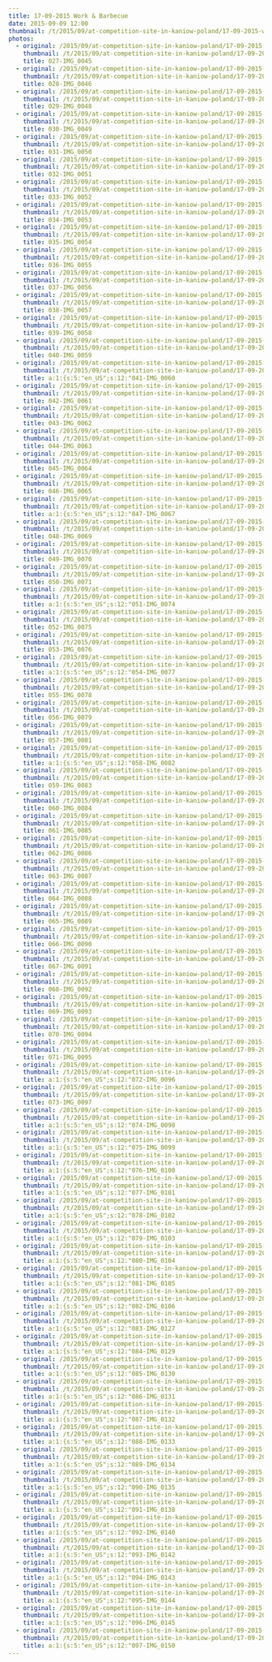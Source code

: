 ```yaml
---
title: 17-09-2015 Work & Barbecue
date: 2015-09-09 12:00
thumbnail: /t/2015/09/at-competition-site-in-kaniow-poland/17-09-2015-work-barbecue/027-img_0045.jpg
photos:
  - original: /2015/09/at-competition-site-in-kaniow-poland/17-09-2015-work-barbecue/027-img_0045.jpg
    thumbnail: /t/2015/09/at-competition-site-in-kaniow-poland/17-09-2015-work-barbecue/027-img_0045.jpg
    title: 027-IMG_0045
  - original: /2015/09/at-competition-site-in-kaniow-poland/17-09-2015-work-barbecue/028-img_0046.jpg
    thumbnail: /t/2015/09/at-competition-site-in-kaniow-poland/17-09-2015-work-barbecue/028-img_0046.jpg
    title: 028-IMG_0046
  - original: /2015/09/at-competition-site-in-kaniow-poland/17-09-2015-work-barbecue/029-img_0048.jpg
    thumbnail: /t/2015/09/at-competition-site-in-kaniow-poland/17-09-2015-work-barbecue/029-img_0048.jpg
    title: 029-IMG_0048
  - original: /2015/09/at-competition-site-in-kaniow-poland/17-09-2015-work-barbecue/030-img_0049.jpg
    thumbnail: /t/2015/09/at-competition-site-in-kaniow-poland/17-09-2015-work-barbecue/030-img_0049.jpg
    title: 030-IMG_0049
  - original: /2015/09/at-competition-site-in-kaniow-poland/17-09-2015-work-barbecue/031-img_0050.jpg
    thumbnail: /t/2015/09/at-competition-site-in-kaniow-poland/17-09-2015-work-barbecue/031-img_0050.jpg
    title: 031-IMG_0050
  - original: /2015/09/at-competition-site-in-kaniow-poland/17-09-2015-work-barbecue/032-img_0051.jpg
    thumbnail: /t/2015/09/at-competition-site-in-kaniow-poland/17-09-2015-work-barbecue/032-img_0051.jpg
    title: 032-IMG_0051
  - original: /2015/09/at-competition-site-in-kaniow-poland/17-09-2015-work-barbecue/033-img_0052.jpg
    thumbnail: /t/2015/09/at-competition-site-in-kaniow-poland/17-09-2015-work-barbecue/033-img_0052.jpg
    title: 033-IMG_0052
  - original: /2015/09/at-competition-site-in-kaniow-poland/17-09-2015-work-barbecue/034-img_0053.jpg
    thumbnail: /t/2015/09/at-competition-site-in-kaniow-poland/17-09-2015-work-barbecue/034-img_0053.jpg
    title: 034-IMG_0053
  - original: /2015/09/at-competition-site-in-kaniow-poland/17-09-2015-work-barbecue/035-img_0054.jpg
    thumbnail: /t/2015/09/at-competition-site-in-kaniow-poland/17-09-2015-work-barbecue/035-img_0054.jpg
    title: 035-IMG_0054
  - original: /2015/09/at-competition-site-in-kaniow-poland/17-09-2015-work-barbecue/036-img_0055.jpg
    thumbnail: /t/2015/09/at-competition-site-in-kaniow-poland/17-09-2015-work-barbecue/036-img_0055.jpg
    title: 036-IMG_0055
  - original: /2015/09/at-competition-site-in-kaniow-poland/17-09-2015-work-barbecue/037-img_0056.jpg
    thumbnail: /t/2015/09/at-competition-site-in-kaniow-poland/17-09-2015-work-barbecue/037-img_0056.jpg
    title: 037-IMG_0056
  - original: /2015/09/at-competition-site-in-kaniow-poland/17-09-2015-work-barbecue/038-img_0057.jpg
    thumbnail: /t/2015/09/at-competition-site-in-kaniow-poland/17-09-2015-work-barbecue/038-img_0057.jpg
    title: 038-IMG_0057
  - original: /2015/09/at-competition-site-in-kaniow-poland/17-09-2015-work-barbecue/039-img_0058.jpg
    thumbnail: /t/2015/09/at-competition-site-in-kaniow-poland/17-09-2015-work-barbecue/039-img_0058.jpg
    title: 039-IMG_0058
  - original: /2015/09/at-competition-site-in-kaniow-poland/17-09-2015-work-barbecue/040-img_0059.jpg
    thumbnail: /t/2015/09/at-competition-site-in-kaniow-poland/17-09-2015-work-barbecue/040-img_0059.jpg
    title: 040-IMG_0059
  - original: /2015/09/at-competition-site-in-kaniow-poland/17-09-2015-work-barbecue/041-img_0060.jpg
    thumbnail: /t/2015/09/at-competition-site-in-kaniow-poland/17-09-2015-work-barbecue/041-img_0060.jpg
    title: a:1:{s:5:"en_US";s:12:"041-IMG_0060
  - original: /2015/09/at-competition-site-in-kaniow-poland/17-09-2015-work-barbecue/042-img_0061.jpg
    thumbnail: /t/2015/09/at-competition-site-in-kaniow-poland/17-09-2015-work-barbecue/042-img_0061.jpg
    title: 042-IMG_0061
  - original: /2015/09/at-competition-site-in-kaniow-poland/17-09-2015-work-barbecue/043-img_0062.jpg
    thumbnail: /t/2015/09/at-competition-site-in-kaniow-poland/17-09-2015-work-barbecue/043-img_0062.jpg
    title: 043-IMG_0062
  - original: /2015/09/at-competition-site-in-kaniow-poland/17-09-2015-work-barbecue/044-img_0063.jpg
    thumbnail: /t/2015/09/at-competition-site-in-kaniow-poland/17-09-2015-work-barbecue/044-img_0063.jpg
    title: 044-IMG_0063
  - original: /2015/09/at-competition-site-in-kaniow-poland/17-09-2015-work-barbecue/045-img_0064.jpg
    thumbnail: /t/2015/09/at-competition-site-in-kaniow-poland/17-09-2015-work-barbecue/045-img_0064.jpg
    title: 045-IMG_0064
  - original: /2015/09/at-competition-site-in-kaniow-poland/17-09-2015-work-barbecue/046-img_0065.jpg
    thumbnail: /t/2015/09/at-competition-site-in-kaniow-poland/17-09-2015-work-barbecue/046-img_0065.jpg
    title: 046-IMG_0065
  - original: /2015/09/at-competition-site-in-kaniow-poland/17-09-2015-work-barbecue/047-img_0067.jpg
    thumbnail: /t/2015/09/at-competition-site-in-kaniow-poland/17-09-2015-work-barbecue/047-img_0067.jpg
    title: a:1:{s:5:"en_US";s:12:"047-IMG_0067
  - original: /2015/09/at-competition-site-in-kaniow-poland/17-09-2015-work-barbecue/048-img_0069.jpg
    thumbnail: /t/2015/09/at-competition-site-in-kaniow-poland/17-09-2015-work-barbecue/048-img_0069.jpg
    title: 048-IMG_0069
  - original: /2015/09/at-competition-site-in-kaniow-poland/17-09-2015-work-barbecue/049-img_0070.jpg
    thumbnail: /t/2015/09/at-competition-site-in-kaniow-poland/17-09-2015-work-barbecue/049-img_0070.jpg
    title: 049-IMG_0070
  - original: /2015/09/at-competition-site-in-kaniow-poland/17-09-2015-work-barbecue/050-img_0071.jpg
    thumbnail: /t/2015/09/at-competition-site-in-kaniow-poland/17-09-2015-work-barbecue/050-img_0071.jpg
    title: 050-IMG_0071
  - original: /2015/09/at-competition-site-in-kaniow-poland/17-09-2015-work-barbecue/051-img_0074.jpg
    thumbnail: /t/2015/09/at-competition-site-in-kaniow-poland/17-09-2015-work-barbecue/051-img_0074.jpg
    title: a:1:{s:5:"en_US";s:12:"051-IMG_0074
  - original: /2015/09/at-competition-site-in-kaniow-poland/17-09-2015-work-barbecue/052-img_0075.jpg
    thumbnail: /t/2015/09/at-competition-site-in-kaniow-poland/17-09-2015-work-barbecue/052-img_0075.jpg
    title: 052-IMG_0075
  - original: /2015/09/at-competition-site-in-kaniow-poland/17-09-2015-work-barbecue/053-img_0076.jpg
    thumbnail: /t/2015/09/at-competition-site-in-kaniow-poland/17-09-2015-work-barbecue/053-img_0076.jpg
    title: 053-IMG_0076
  - original: /2015/09/at-competition-site-in-kaniow-poland/17-09-2015-work-barbecue/054-img_0077.jpg
    thumbnail: /t/2015/09/at-competition-site-in-kaniow-poland/17-09-2015-work-barbecue/054-img_0077.jpg
    title: a:1:{s:5:"en_US";s:12:"054-IMG_0077
  - original: /2015/09/at-competition-site-in-kaniow-poland/17-09-2015-work-barbecue/055-img_0078.jpg
    thumbnail: /t/2015/09/at-competition-site-in-kaniow-poland/17-09-2015-work-barbecue/055-img_0078.jpg
    title: 055-IMG_0078
  - original: /2015/09/at-competition-site-in-kaniow-poland/17-09-2015-work-barbecue/056-img_0079.jpg
    thumbnail: /t/2015/09/at-competition-site-in-kaniow-poland/17-09-2015-work-barbecue/056-img_0079.jpg
    title: 056-IMG_0079
  - original: /2015/09/at-competition-site-in-kaniow-poland/17-09-2015-work-barbecue/057-img_0081.jpg
    thumbnail: /t/2015/09/at-competition-site-in-kaniow-poland/17-09-2015-work-barbecue/057-img_0081.jpg
    title: 057-IMG_0081
  - original: /2015/09/at-competition-site-in-kaniow-poland/17-09-2015-work-barbecue/058-img_0082.jpg
    thumbnail: /t/2015/09/at-competition-site-in-kaniow-poland/17-09-2015-work-barbecue/058-img_0082.jpg
    title: a:1:{s:5:"en_US";s:12:"058-IMG_0082
  - original: /2015/09/at-competition-site-in-kaniow-poland/17-09-2015-work-barbecue/059-img_0083.jpg
    thumbnail: /t/2015/09/at-competition-site-in-kaniow-poland/17-09-2015-work-barbecue/059-img_0083.jpg
    title: 059-IMG_0083
  - original: /2015/09/at-competition-site-in-kaniow-poland/17-09-2015-work-barbecue/060-img_0084.jpg
    thumbnail: /t/2015/09/at-competition-site-in-kaniow-poland/17-09-2015-work-barbecue/060-img_0084.jpg
    title: 060-IMG_0084
  - original: /2015/09/at-competition-site-in-kaniow-poland/17-09-2015-work-barbecue/061-img_0085.jpg
    thumbnail: /t/2015/09/at-competition-site-in-kaniow-poland/17-09-2015-work-barbecue/061-img_0085.jpg
    title: 061-IMG_0085
  - original: /2015/09/at-competition-site-in-kaniow-poland/17-09-2015-work-barbecue/062-img_0086.jpg
    thumbnail: /t/2015/09/at-competition-site-in-kaniow-poland/17-09-2015-work-barbecue/062-img_0086.jpg
    title: 062-IMG_0086
  - original: /2015/09/at-competition-site-in-kaniow-poland/17-09-2015-work-barbecue/063-img_0087.jpg
    thumbnail: /t/2015/09/at-competition-site-in-kaniow-poland/17-09-2015-work-barbecue/063-img_0087.jpg
    title: 063-IMG_0087
  - original: /2015/09/at-competition-site-in-kaniow-poland/17-09-2015-work-barbecue/064-img_0088.jpg
    thumbnail: /t/2015/09/at-competition-site-in-kaniow-poland/17-09-2015-work-barbecue/064-img_0088.jpg
    title: 064-IMG_0088
  - original: /2015/09/at-competition-site-in-kaniow-poland/17-09-2015-work-barbecue/065-img_0089.jpg
    thumbnail: /t/2015/09/at-competition-site-in-kaniow-poland/17-09-2015-work-barbecue/065-img_0089.jpg
    title: 065-IMG_0089
  - original: /2015/09/at-competition-site-in-kaniow-poland/17-09-2015-work-barbecue/066-img_0090.jpg
    thumbnail: /t/2015/09/at-competition-site-in-kaniow-poland/17-09-2015-work-barbecue/066-img_0090.jpg
    title: 066-IMG_0090
  - original: /2015/09/at-competition-site-in-kaniow-poland/17-09-2015-work-barbecue/067-img_0091.jpg
    thumbnail: /t/2015/09/at-competition-site-in-kaniow-poland/17-09-2015-work-barbecue/067-img_0091.jpg
    title: 067-IMG_0091
  - original: /2015/09/at-competition-site-in-kaniow-poland/17-09-2015-work-barbecue/068-img_0092.jpg
    thumbnail: /t/2015/09/at-competition-site-in-kaniow-poland/17-09-2015-work-barbecue/068-img_0092.jpg
    title: 068-IMG_0092
  - original: /2015/09/at-competition-site-in-kaniow-poland/17-09-2015-work-barbecue/069-img_0093.jpg
    thumbnail: /t/2015/09/at-competition-site-in-kaniow-poland/17-09-2015-work-barbecue/069-img_0093.jpg
    title: 069-IMG_0093
  - original: /2015/09/at-competition-site-in-kaniow-poland/17-09-2015-work-barbecue/070-img_0094.jpg
    thumbnail: /t/2015/09/at-competition-site-in-kaniow-poland/17-09-2015-work-barbecue/070-img_0094.jpg
    title: 070-IMG_0094
  - original: /2015/09/at-competition-site-in-kaniow-poland/17-09-2015-work-barbecue/071-img_0095.jpg
    thumbnail: /t/2015/09/at-competition-site-in-kaniow-poland/17-09-2015-work-barbecue/071-img_0095.jpg
    title: 071-IMG_0095
  - original: /2015/09/at-competition-site-in-kaniow-poland/17-09-2015-work-barbecue/072-img_0096.jpg
    thumbnail: /t/2015/09/at-competition-site-in-kaniow-poland/17-09-2015-work-barbecue/072-img_0096.jpg
    title: a:1:{s:5:"en_US";s:12:"072-IMG_0096
  - original: /2015/09/at-competition-site-in-kaniow-poland/17-09-2015-work-barbecue/073-img_0097.jpg
    thumbnail: /t/2015/09/at-competition-site-in-kaniow-poland/17-09-2015-work-barbecue/073-img_0097.jpg
    title: 073-IMG_0097
  - original: /2015/09/at-competition-site-in-kaniow-poland/17-09-2015-work-barbecue/074-img_0098.jpg
    thumbnail: /t/2015/09/at-competition-site-in-kaniow-poland/17-09-2015-work-barbecue/074-img_0098.jpg
    title: a:1:{s:5:"en_US";s:12:"074-IMG_0098
  - original: /2015/09/at-competition-site-in-kaniow-poland/17-09-2015-work-barbecue/075-img_0099.jpg
    thumbnail: /t/2015/09/at-competition-site-in-kaniow-poland/17-09-2015-work-barbecue/075-img_0099.jpg
    title: a:1:{s:5:"en_US";s:12:"075-IMG_0099
  - original: /2015/09/at-competition-site-in-kaniow-poland/17-09-2015-work-barbecue/076-img_0100.jpg
    thumbnail: /t/2015/09/at-competition-site-in-kaniow-poland/17-09-2015-work-barbecue/076-img_0100.jpg
    title: a:1:{s:5:"en_US";s:12:"076-IMG_0100
  - original: /2015/09/at-competition-site-in-kaniow-poland/17-09-2015-work-barbecue/077-img_0101.jpg
    thumbnail: /t/2015/09/at-competition-site-in-kaniow-poland/17-09-2015-work-barbecue/077-img_0101.jpg
    title: a:1:{s:5:"en_US";s:12:"077-IMG_0101
  - original: /2015/09/at-competition-site-in-kaniow-poland/17-09-2015-work-barbecue/078-img_0102.jpg
    thumbnail: /t/2015/09/at-competition-site-in-kaniow-poland/17-09-2015-work-barbecue/078-img_0102.jpg
    title: a:1:{s:5:"en_US";s:12:"078-IMG_0102
  - original: /2015/09/at-competition-site-in-kaniow-poland/17-09-2015-work-barbecue/079-img_0103.jpg
    thumbnail: /t/2015/09/at-competition-site-in-kaniow-poland/17-09-2015-work-barbecue/079-img_0103.jpg
    title: a:1:{s:5:"en_US";s:12:"079-IMG_0103
  - original: /2015/09/at-competition-site-in-kaniow-poland/17-09-2015-work-barbecue/080-img_0104.jpg
    thumbnail: /t/2015/09/at-competition-site-in-kaniow-poland/17-09-2015-work-barbecue/080-img_0104.jpg
    title: a:1:{s:5:"en_US";s:12:"080-IMG_0104
  - original: /2015/09/at-competition-site-in-kaniow-poland/17-09-2015-work-barbecue/081-img_0105.jpg
    thumbnail: /t/2015/09/at-competition-site-in-kaniow-poland/17-09-2015-work-barbecue/081-img_0105.jpg
    title: a:1:{s:5:"en_US";s:12:"081-IMG_0105
  - original: /2015/09/at-competition-site-in-kaniow-poland/17-09-2015-work-barbecue/082-img_0106.jpg
    thumbnail: /t/2015/09/at-competition-site-in-kaniow-poland/17-09-2015-work-barbecue/082-img_0106.jpg
    title: a:1:{s:5:"en_US";s:12:"082-IMG_0106
  - original: /2015/09/at-competition-site-in-kaniow-poland/17-09-2015-work-barbecue/083-img_0127.jpg
    thumbnail: /t/2015/09/at-competition-site-in-kaniow-poland/17-09-2015-work-barbecue/083-img_0127.jpg
    title: a:1:{s:5:"en_US";s:12:"083-IMG_0127
  - original: /2015/09/at-competition-site-in-kaniow-poland/17-09-2015-work-barbecue/084-img_0129.jpg
    thumbnail: /t/2015/09/at-competition-site-in-kaniow-poland/17-09-2015-work-barbecue/084-img_0129.jpg
    title: a:1:{s:5:"en_US";s:12:"084-IMG_0129
  - original: /2015/09/at-competition-site-in-kaniow-poland/17-09-2015-work-barbecue/085-img_0130.jpg
    thumbnail: /t/2015/09/at-competition-site-in-kaniow-poland/17-09-2015-work-barbecue/085-img_0130.jpg
    title: a:1:{s:5:"en_US";s:12:"085-IMG_0130
  - original: /2015/09/at-competition-site-in-kaniow-poland/17-09-2015-work-barbecue/086-img_0131.jpg
    thumbnail: /t/2015/09/at-competition-site-in-kaniow-poland/17-09-2015-work-barbecue/086-img_0131.jpg
    title: a:1:{s:5:"en_US";s:12:"086-IMG_0131
  - original: /2015/09/at-competition-site-in-kaniow-poland/17-09-2015-work-barbecue/087-img_0132.jpg
    thumbnail: /t/2015/09/at-competition-site-in-kaniow-poland/17-09-2015-work-barbecue/087-img_0132.jpg
    title: a:1:{s:5:"en_US";s:12:"087-IMG_0132
  - original: /2015/09/at-competition-site-in-kaniow-poland/17-09-2015-work-barbecue/088-img_0133.jpg
    thumbnail: /t/2015/09/at-competition-site-in-kaniow-poland/17-09-2015-work-barbecue/088-img_0133.jpg
    title: a:1:{s:5:"en_US";s:12:"088-IMG_0133
  - original: /2015/09/at-competition-site-in-kaniow-poland/17-09-2015-work-barbecue/089-img_0134.jpg
    thumbnail: /t/2015/09/at-competition-site-in-kaniow-poland/17-09-2015-work-barbecue/089-img_0134.jpg
    title: a:1:{s:5:"en_US";s:12:"089-IMG_0134
  - original: /2015/09/at-competition-site-in-kaniow-poland/17-09-2015-work-barbecue/090-img_0135.jpg
    thumbnail: /t/2015/09/at-competition-site-in-kaniow-poland/17-09-2015-work-barbecue/090-img_0135.jpg
    title: a:1:{s:5:"en_US";s:12:"090-IMG_0135
  - original: /2015/09/at-competition-site-in-kaniow-poland/17-09-2015-work-barbecue/091-img_0138.jpg
    thumbnail: /t/2015/09/at-competition-site-in-kaniow-poland/17-09-2015-work-barbecue/091-img_0138.jpg
    title: a:1:{s:5:"en_US";s:12:"091-IMG_0138
  - original: /2015/09/at-competition-site-in-kaniow-poland/17-09-2015-work-barbecue/092-img_0140.jpg
    thumbnail: /t/2015/09/at-competition-site-in-kaniow-poland/17-09-2015-work-barbecue/092-img_0140.jpg
    title: a:1:{s:5:"en_US";s:12:"092-IMG_0140
  - original: /2015/09/at-competition-site-in-kaniow-poland/17-09-2015-work-barbecue/093-img_0142.jpg
    thumbnail: /t/2015/09/at-competition-site-in-kaniow-poland/17-09-2015-work-barbecue/093-img_0142.jpg
    title: a:1:{s:5:"en_US";s:12:"093-IMG_0142
  - original: /2015/09/at-competition-site-in-kaniow-poland/17-09-2015-work-barbecue/094-img_0143.jpg
    thumbnail: /t/2015/09/at-competition-site-in-kaniow-poland/17-09-2015-work-barbecue/094-img_0143.jpg
    title: a:1:{s:5:"en_US";s:12:"094-IMG_0143
  - original: /2015/09/at-competition-site-in-kaniow-poland/17-09-2015-work-barbecue/095-img_0144.jpg
    thumbnail: /t/2015/09/at-competition-site-in-kaniow-poland/17-09-2015-work-barbecue/095-img_0144.jpg
    title: a:1:{s:5:"en_US";s:12:"095-IMG_0144
  - original: /2015/09/at-competition-site-in-kaniow-poland/17-09-2015-work-barbecue/096-img_0145.jpg
    thumbnail: /t/2015/09/at-competition-site-in-kaniow-poland/17-09-2015-work-barbecue/096-img_0145.jpg
    title: a:1:{s:5:"en_US";s:12:"096-IMG_0145
  - original: /2015/09/at-competition-site-in-kaniow-poland/17-09-2015-work-barbecue/097-img_0150.jpg
    thumbnail: /t/2015/09/at-competition-site-in-kaniow-poland/17-09-2015-work-barbecue/097-img_0150.jpg
    title: a:1:{s:5:"en_US";s:12:"097-IMG_0150
---
```

